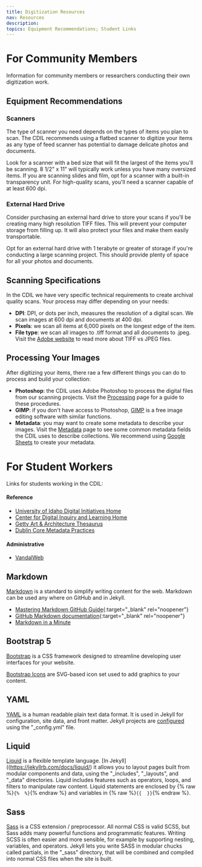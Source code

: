 ```yaml
---
title: Digitization Resources
nav: Resources
description: 
topics: Equipment Recommendations; Student Links
---
```


<!-- go back and look at evan's template for some links to other sites using this template to see how they might differ -->

# For Community Members

Information for community members or researchers conducting their own digitization work.

## Equipment Recommendations

### Scanners

The type of scanner  you need depends on the types of items you plan to scan. The CDIL recommends using a flatbed scanner to digitize your items as any type of feed scanner has potential to damage delicate photos and documents.

Look for a scanner with a bed size that will fit the largest of the items you'll be scanning. 8 1/2" x 11" will typically work unless you have many oversized items. If you are scanning slides and film, opt for a scanner with a built-in transparency unit. For high-quality scans, you'll need a scanner capable of at least 600 dpi.

### External Hard Drive

Consider purchasing an external hard drive to store your scans if you'll be creating many high resolution TIFF files. This will prevent your computer storage from filling up. It will also protect your files and make them easily transportable. 

Opt for an external hard drive with 1 terabyte or greater of storage if you're conducting a large scanning project. This should provide plenty of space for all your photos and documents.

## Scanning Specifications

In the CDIL we have very specific technical requirements to create archival quality scans. Your process may differ depending on your needs:

- **DPI**: DPI, or dots per inch, measures the resolution of a digital scan. We scan images at 600 dpi and documents at 400 dpi. 
- **Pixels**: we scan all items at 6,000 pixels on the longest edge of the item.
- **File type**: we scan all images to .tiff format and all documents to .jpeg. Visit the [Adobe website](https://www.adobe.com/creativecloud/file-types/image/comparison/jpeg-vs-tiff.html) to read more about TIFF vs JPEG files.

## Processing Your Images

After digitizing your items, there rae a few different things you can do to process and build your collection:

- **Photoshop**: the CDIL uses Adobe Photoshop to process the digital files from our scanning projects. Visit the [Processing](https://kitstokes.github.io/digi-proc/content/1-processing.html) page for a guide to these procedures.
- **GIMP**: if you don't have access to Photoshop, [GIMP](https://www.gimp.org/) is a free image editing software with similar functions.
- **Metadata**: you may want to create some metadata to describe your images. Visit the [Metadata](https://kitstokes.github.io/digi-proc/content/2-metadata.html) page to see some common metadata fields the CDIL uses to describe collections. We recommend using [Google Sheets](https://docs.google.com/spreadsheets/u/0/) to create your metadata. 

# For Student Workers

Links for students working in the CDIL:

#### Reference

- [University of Idaho Digital Initiatives Home](https://www.lib.uidaho.edu/digital/)
- [Center for Digital Inquiry and Learning Home](https://cdil.lib.uidaho.edu/)
- [Getty Art & Architecture Thesaurus](https://www.getty.edu/research/tools/vocabularies/aat)
- [Dublin Core Metadata Practices](https://en.wikipedia.org/wiki/Dublin_Core) 

#### Administrative

- [VandalWeb](https://vandalweb.uidaho.edu/PROD/twbkwbis.P_GenMenu?name=payroll)

## Markdown

[Markdown](https://daringfireball.net/projects/markdown/) is a standard to simplify writing content for the web. 
Markdown can be used any where on GitHub and in Jekyll.

- [Mastering Markdown GitHub Guide](https://guides.github.com/features/mastering-markdown/){:target="_blank" rel="noopener"}
- [GitHub Markdown documentation](https://docs.github.com/en/free-pro-team@latest/github/writing-on-github/basic-writing-and-formatting-syntax){:target="_blank" rel="noopener"}
- [Markdown in a Minute](https://evanwill.github.io/_drafts/notes/markdown-minute.html)

## Bootstrap 5

[Bootstrap](https://getbootstrap.com/) is a CSS framework designed to streamline developing user interfaces for your website.

[Bootstrap Icons](https://icons.getbootstrap.com/) are SVG-based icon set used to add graphics to your content.

## YAML

[YAML](http://www.yaml.org/) is a human readable plain text data format.
It is used in Jekyll for configuration, site data, and front matter.
Jekyll projects are [configured](https://jekyllrb.com/docs/configuration/) using the "_config.yml" file.

## Liquid

[Liquid](http://shopify.github.io/liquid/) is a flexible template language.
[In Jekyll]((https://jekyllrb.com/docs/liquid/) it allows you to layout pages built from modular components and data, using the "_includes", "_layouts", and "_data" directories.
Liquid includes features such as operators, loops, and filters to manipulate raw content. 
Liquid statements are enclosed by {% raw %}`{%  %}`{% endraw %} and variables in {% raw %}`{{  }}`{% endraw %}.

## Sass  

[Sass](http://sass-lang.com/) is a CSS extension / preprocessor. 
All normal CSS is valid SCSS, but Sass adds many powerful functions and programmatic features. 
Writing SCSS is often easier and more sensible, for example by supporting nesting, variables, and operators. 
Jekyll lets you write SASS in modular chucks called partials, in the "_sass" directory, that will be combined and compiled into normal CSS files when the site is built.
